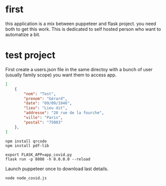 # first

this application is a mix between puppeteer and flask project. you need both to get this work.
This is dedicated to self hosted person who want to automatize a bit.

# test project

First create a users.json file in the same directoy with a bunch of user (usually family scope)
you want them to access app.


```json
[
    {
        "nom": "Test",
        "prenom": "Gérard",
        "date": "09/09/1946",
        "lieu": "Lieu dit",
        "addresse": "20 rue de la fourche",
        "ville": "Paris",
        "postal": "75003"
    },
]
```

```console
npm install qrcode
npm install pdf-lib
```


```console
export FLASK_APP=app_covid.py
flask run -p 8080 -h 0.0.0.0 --reload
```

Launch puppeteer once to download last details.


```console
node node_covid.js
```
